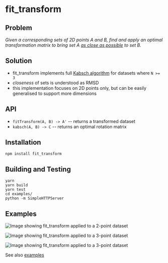 # fit_transform

## Problem

_Given a corresponding sets of 2D points A and B, find and apply an optimal transformation matrix to bring set A [as close as possible](https://en.wikipedia.org/wiki/Root-mean-square_deviation) to set B._

## Solution

- fit_transform implements full [Kabsch algorithm](https://en.wikipedia.org/wiki/Kabsch_algorithm) for datasets where `N >= 3`
- _closeness_ of sets is understood as RMSD
- this implementation focuses on 2D points only, but can be easily
  generalised to support more dimensions

## API

  - `fitTransform(A, B) -> A'` -- returns a transformed dataset
  - `kabsch(A, B) -> C` -- returns an optimal rotation matrix

## Installation

    npm install fit_transform

## Building and Testing

    yarn
    yarn build
    yarn test
    cd examples/
    python -m SimpleHTTPServer

## Examples

![Image showing fit_transform applied to a 2-point dataset](https://user-images.githubusercontent.com/49605/54288513-e546fb00-45a7-11e9-84f0-297dddcb2f8c.png)

![Image showing fit_transform applied to a 3-point dataset
](https://user-images.githubusercontent.com/49605/54288515-e546fb00-45a7-11e9-832c-c7950efe28bb.png)

![Image showing fit_transform applied to a 3-point dataset
](https://user-images.githubusercontent.com/49605/54288517-e5df9180-45a7-11e9-8e46-646377ad0ff0.png)

See also
[examples](https://github.com/ardcore/fit_transform/tree/master/examples)


